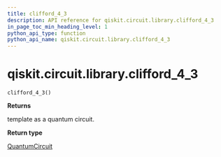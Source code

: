 ```yaml
---
title: clifford_4_3
description: API reference for qiskit.circuit.library.clifford_4_3
in_page_toc_min_heading_level: 1
python_api_type: function
python_api_name: qiskit.circuit.library.clifford_4_3
---
```


<span id="qiskit-circuit-library-clifford-4-3" />

# qiskit.circuit.library.clifford\_4\_3

<span id="qiskit.circuit.library.clifford_4_3" />

`clifford_4_3()`

**Returns**

template as a quantum circuit.

**Return type**

[QuantumCircuit](qiskit.circuit.QuantumCircuit "qiskit.circuit.QuantumCircuit")

